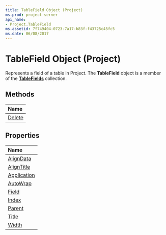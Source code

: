 ```yaml
---
title: TableField Object (Project)
ms.prod: project-server
api_name:
- Project.TableField
ms.assetid: 7f749404-0723-7a17-b83f-f43725c45fc5
ms.date: 06/08/2017
---
```



# TableField Object (Project)



Represents a field of a table in Project. The  **TableField** object is a member of the **[TableFields](http://msdn.microsoft.com/library/1698bb53-f618-cd1a-a191-702f174ff279%28Office.15%29.aspx)** collection.

## Methods



|**Name**|
|:-----|
|[Delete](http://msdn.microsoft.com/library/b8bd5b48-4c64-898b-70d4-5b0ef5c02f19%28Office.15%29.aspx)|

## Properties



|**Name**|
|:-----|
|[AlignData](http://msdn.microsoft.com/library/9cd7bef5-a0aa-7150-e6bf-7e5f23632402%28Office.15%29.aspx)|
|[AlignTitle](http://msdn.microsoft.com/library/2343c215-52e7-4cb5-bc14-8902530a6f3b%28Office.15%29.aspx)|
|[Application](http://msdn.microsoft.com/library/99a21204-a913-2c8b-d00e-e05eece6992c%28Office.15%29.aspx)|
|[AutoWrap](http://msdn.microsoft.com/library/03364d30-736e-ae90-8e68-bf702b40444e%28Office.15%29.aspx)|
|[Field](http://msdn.microsoft.com/library/faeb3521-d25b-7474-cb35-e22cd2daffc7%28Office.15%29.aspx)|
|[Index](http://msdn.microsoft.com/library/7580e8ed-2f4a-073c-a76e-49bb342ec34c%28Office.15%29.aspx)|
|[Parent](http://msdn.microsoft.com/library/a16ace58-00e9-9ca3-ffbe-183ade647288%28Office.15%29.aspx)|
|[Title](http://msdn.microsoft.com/library/19ee2239-0a1c-73ca-9ea4-21fdfc924d65%28Office.15%29.aspx)|
|[Width](http://msdn.microsoft.com/library/ff691a5d-9d39-3ba2-f277-bebd56272a94%28Office.15%29.aspx)|

